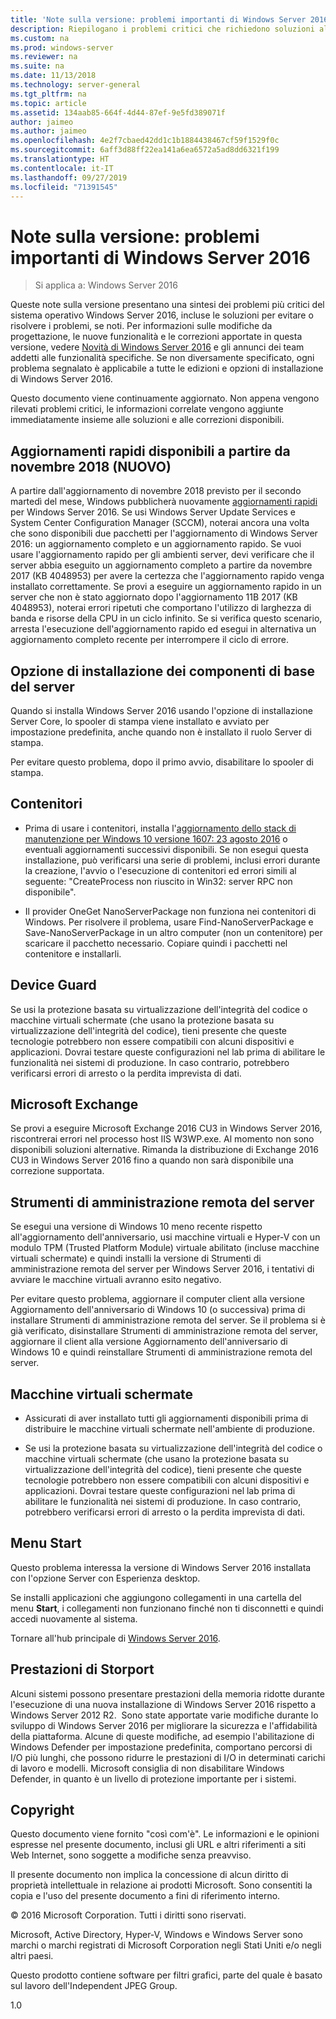 ```yaml
---
title: 'Note sulla versione: problemi importanti di Windows Server 2016'
description: Riepilogano i problemi critici che richiedono soluzioni alternative per evitare l'arresto anomalo del sistema, i blocchi, gli errori di installazione o la perdita di dati.
ms.custom: na
ms.prod: windows-server
ms.reviewer: na
ms.suite: na
ms.date: 11/13/2018
ms.technology: server-general
ms.tgt_pltfrm: na
ms.topic: article
ms.assetid: 134aab85-664f-4d44-87ef-9e5fd389071f
author: jaimeo
ms.author: jaimeo
ms.openlocfilehash: 4e2f7cbaed42dd1c1b1884438467cf59f1529f0c
ms.sourcegitcommit: 6aff3d88ff22ea141a6ea6572a5ad8dd6321f199
ms.translationtype: HT
ms.contentlocale: it-IT
ms.lasthandoff: 09/27/2019
ms.locfileid: "71391545"
---
```

# <a name="release-notes-important-issues-in-windows-server-2016"></a>Note sulla versione: problemi importanti di Windows Server 2016

>Si applica a: Windows Server 2016

Queste note sulla versione presentano una sintesi dei problemi più critici del sistema operativo Windows Server 2016, incluse le soluzioni per evitare o risolvere i problemi, se noti. Per informazioni sulle modifiche da progettazione, le nuove funzionalità e le correzioni apportate in questa versione, vedere [Novità di Windows Server 2016](whats-new-in-windows-server-2016.md) e gli annunci dei team addetti alle funzionalità specifiche. Se non diversamente specificato, ogni problema segnalato è applicabile a tutte le edizioni e opzioni di installazione di Windows Server 2016.

Questo documento viene continuamente aggiornato. Non appena vengono rilevati problemi critici, le informazioni correlate vengono aggiunte immediatamente insieme alle soluzioni e alle correzioni disponibili.

## <a name="express-updates-available-starting-in-november-2018-new"></a>Aggiornamenti rapidi disponibili a partire da novembre 2018 (NUOVO)

A partire dall'aggiornamento di novembre 2018 previsto per il secondo martedì del mese, Windows pubblicherà nuovamente [aggiornamenti rapidi](express-updates.md) per Windows Server 2016. Se usi Windows Server Update Services e System Center Configuration Manager (SCCM), noterai ancora una volta che sono disponibili due pacchetti per l'aggiornamento di Windows Server 2016: un aggiornamento completo e un aggiornamento rapido. Se vuoi usare l'aggiornamento rapido per gli ambienti server, devi verificare che il server abbia eseguito un aggiornamento completo a partire da novembre 2017 (KB 4048953) per avere la certezza che l'aggiornamento rapido venga installato correttamente. Se provi a eseguire un aggiornamento rapido in un server che non è stato aggiornato dopo l'aggiornamento 11B 2017 (KB 4048953), noterai errori ripetuti che comportano l'utilizzo di larghezza di banda e risorse della CPU in un ciclo infinito. Se si verifica questo scenario, arresta l'esecuzione dell'aggiornamento rapido ed esegui in alternativa un aggiornamento completo recente per interrompere il ciclo di errore.

## <a name="server-core-installation-option"></a>Opzione di installazione dei componenti di base del server

[comment]: # (ID: 370; mittente: amason; stato: approvato)

Quando si installa Windows Server 2016 usando l'opzione di installazione Server Core, lo spooler di stampa viene installato e avviato per impostazione predefinita, anche quando non è installato il ruolo Server di stampa.

Per evitare questo problema, dopo il primo avvio, disabilitare lo spooler di stampa.

## <a name="containers"></a>Contenitori

[comment]: # (ID: 371; mittente: taylorb; stato: approvato)
- Prima di usare i contenitori, installa l'[aggiornamento dello stack di manutenzione per Windows 10 versione 1607: 23 agosto 2016](https://support.microsoft.com/en-us/kb/3176936) o eventuali aggiornamenti successivi disponibili. Se non esegui questa installazione, può verificarsi una serie di problemi, inclusi errori durante la creazione, l'avvio o l'esecuzione di contenitori ed errori simili al seguente: "CreateProcess non riuscito in Win32: server RPC non disponibile".

[comment]: # (ID: 373; mittente: plang; stato: approvato)
- Il provider OneGet NanoServerPackage non funziona nei contenitori di Windows. Per risolvere il problema, usare Find-NanoServerPackage e Save-NanoServerPackage in un altro computer (non un contenitore) per scaricare il pacchetto necessario. Copiare quindi i pacchetti nel contenitore e installarli.

## <a name="device-guard"></a>Device Guard

[comment]: # (ID: 369; mittente: nirb; stato: approvato)
Se usi la protezione basata su virtualizzazione dell'integrità del codice o macchine virtuali schermate (che usano la protezione basata su virtualizzazione dell'integrità del codice), tieni presente che queste tecnologie potrebbero non essere compatibili con alcuni dispositivi e applicazioni. Dovrai testare queste configurazioni nel lab prima di abilitare le funzionalità nei sistemi di produzione. In caso contrario, potrebbero verificarsi errori di arresto o la perdita imprevista di dati.

## <a name="microsoft-exchange"></a>Microsoft Exchange

[comment]: # (ID: 375; mittente: wgries; stato: approvato)
Se provi a eseguire Microsoft Exchange 2016 CU3 in Windows Server 2016, riscontrerai errori nel processo host IIS W3WP.exe. Al momento non sono disponibili soluzioni alternative. Rimanda la distribuzione di Exchange 2016 CU3 in Windows Server 2016 fino a quando non sarà disponibile una correzione supportata.

## <a name="remote-server-administration-tools-rsat"></a>Strumenti di amministrazione remota del server

[comment]: # (ID: 374; mittente: ryanpu; stato: approvato)
Se esegui una versione di Windows 10 meno recente rispetto all'aggiornamento dell'anniversario, usi macchine virtuali e Hyper-V con un modulo TPM (Trusted Platform Module) virtuale abilitato (incluse macchine virtuali schermate) e quindi installi la versione di Strumenti di amministrazione remota del server per Windows Server 2016, i tentativi di avviare le macchine virtuali avranno esito negativo.

Per evitare questo problema, aggiornare il computer client alla versione Aggiornamento dell'anniversario di Windows 10 (o successiva) prima di installare Strumenti di amministrazione remota del server. Se il problema si è già verificato, disinstallare Strumenti di amministrazione remota del server, aggiornare il client alla versione Aggiornamento dell'anniversario di Windows 10 e quindi reinstallare Strumenti di amministrazione remota del server.

## <a name="shielded-virtual-machines"></a>Macchine virtuali schermate

[comment]: # (ID: 369; mittente: nirb; stato: approvato)  
- Assicurati di aver installato tutti gli aggiornamenti disponibili prima di distribuire le macchine virtuali schermate nell'ambiente di produzione.

- Se usi la protezione basata su virtualizzazione dell'integrità del codice o macchine virtuali schermate (che usano la protezione basata su virtualizzazione dell'integrità del codice), tieni presente che queste tecnologie potrebbero non essere compatibili con alcuni dispositivi e applicazioni. Dovrai testare queste configurazioni nel lab prima di abilitare le funzionalità nei sistemi di produzione. In caso contrario, potrebbero verificarsi errori di arresto o la perdita imprevista di dati.

## <a name="start-menu"></a>Menu Start

[comment]: # (ID: 372; mittente: samli; stato: approvato)
Questo problema interessa la versione di Windows Server 2016 installata con l'opzione Server con Esperienza desktop.

Se installi applicazioni che aggiungono collegamenti in una cartella del menu **Start**, i collegamenti non funzionano finché non ti disconnetti e quindi accedi nuovamente al sistema.

Tornare all'hub principale di [Windows Server 2016](Windows-Server-2016.md).

## <a name="storport-performance"></a>Prestazioni di Storport

Alcuni sistemi possono presentare prestazioni della memoria ridotte durante l'esecuzione di una nuova installazione di Windows Server 2016 rispetto a Windows Server 2012 R2.  Sono state apportate varie modifiche durante lo sviluppo di Windows Server 2016 per migliorare la sicurezza e l'affidabilità della piattaforma. Alcune di queste modifiche, ad esempio l'abilitazione di Windows Defender per impostazione predefinita, comportano percorsi di I/O più lunghi, che possono ridurre le prestazioni di I/O in determinati carichi di lavoro e modelli. Microsoft consiglia di non disabilitare Windows Defender, in quanto è un livello di protezione importante per i sistemi.  

## <a name="copyright"></a>Copyright

Questo documento viene fornito "così com'è". Le informazioni e le opinioni espresse nel presente documento, inclusi gli URL e altri riferimenti a siti Web Internet, sono soggette a modifiche senza preavviso.  

Il presente documento non implica la concessione di alcun diritto di proprietà intellettuale in relazione ai prodotti Microsoft. Sono consentiti la copia e l'uso del presente documento a fini di riferimento interno.  

&copy; 2016 Microsoft Corporation. Tutti i diritti sono riservati.  

Microsoft, Active Directory, Hyper-V, Windows e Windows Server sono marchi o marchi registrati di Microsoft Corporation negli Stati Uniti e/o negli altri paesi.  

Questo prodotto contiene software per filtri grafici, parte del quale è basato sul lavoro dell'Independent JPEG Group.  

1.0

